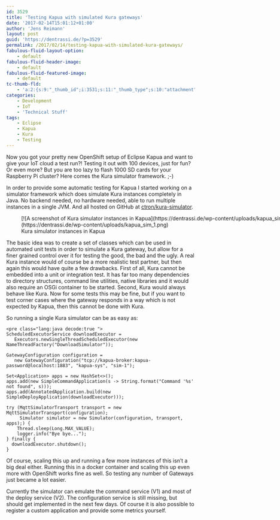```yaml
---
id: 3529
title: 'Testing Kapua with simulated Kura gateways'
date: '2017-02-14T15:01:12+01:00'
author: 'Jens Reimann'
layout: post
guid: 'https://dentrassi.de/?p=3529'
permalink: /2017/02/14/testing-kapua-with-simulated-kura-gateways/
fabulous-fluid-layout-option:
    - default
fabulous-fluid-header-image:
    - default
fabulous-fluid-featured-image:
    - default
tc-thumb-fld:
    - 'a:2:{s:9:"_thumb_id";i:3531;s:11:"_thumb_type";s:10:"attachment";}'
categories:
    - Development
    - IoT
    - 'Technical Stuff'
tags:
    - Eclipse
    - Kapua
    - Kura
    - Testing
---
```


Now you got your pretty new OpenShift setup of Eclipse Kapua and want to give your IoT cloud a test run?! Testing it out with 100 devices, just for fun? Or even more? But you are too lazy to flash 1000 SD cards for your Raspberry Pi cluster? Here comes the Kura simulator framework. ;-)

In order to provide some automatic testing for Kapua I started working on a simulator framework which does simulate Kura instances completely in Java. No backend needed, no hardware needed, able to run multiple instances in a single JVM. And all hosted on GitHub at [ctron/kura-simulator](https://github.com/ctron/kura-simulator).

<figure aria-describedby="caption-attachment-3531" class="wp-caption aligncenter" id="attachment_3531" style="width: 840px">[![A screenshot of Kura simulator instances in Kapua](https://dentrassi.de/wp-content/uploads/kapua_sim_1-1024x630.png)](https://dentrassi.de/wp-content/uploads/kapua_sim_1.png)<figcaption class="wp-caption-text" id="caption-attachment-3531">Kura simulator instances in Kapua</figcaption></figure>The basic idea was to create a set of classes which can be used in automated unit tests in order to simulate a Kura gateway, but allow for a finer grained control over it for testing the good, the bad and the ugly. A real Kura instance would of course be a more realistic test partner, but then again this would have quite a few drawbacks. First of all, Kura cannot be embedded into a unit or integration test. It has far too many dependencies to directory structures, command line utilities, native libraries and it would also require an OSGi container to be started. Second, Kura would always behave like Kura. Now for some tests this may be fine, but if you want to test corner cases where the gateway responds in a way which is not expected by Kapua, then this cannot be done with Kura.

So running a single Kura simulator can be as easy as:

```
<pre class="lang:java decode:true ">
ScheduledExecutorService downloadExecutor = 
   Executors.newSingleThreadScheduledExecutor(new NameThreadFactory("DownloadSimulator"));

GatewayConfiguration configuration =
   new GatewayConfiguration("tcp://kapua-broker:kapua-password@localhost:1883", "kapua-sys", "sim-1");

Set<Application> apps = new HashSet<>();
apps.add(new SimpleCommandApplication(s -> String.format("Command '%s' not found", s)));
apps.add(AnnotatedApplication.build(new SimpleDeployApplication(downloadExecutor)));

try (MqttSimulatorTransport transport = new MqttSimulatorTransport(configuration);
     Simulator simulator = new Simulator(configuration, transport, apps);) {
    Thread.sleep(Long.MAX_VALUE);
    logger.info("Bye bye...");
} finally {
  downloadExecutor.shutdown();
}
```

Of course, scaling this up and running a few more instances of this isn’t a big deal either. Running this in a docker container and scaling this up even more with OpenShift works fine as well. So testing any number of Gateways just became a lot easier.

Currently the simulator can emulate the command service (V1) and most of the deploy service (V2). The configuration service is still missing, but should get implemented in the next few days. Of course it is also possible to register a custom application and provide some metrics yourself.